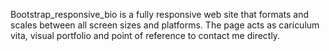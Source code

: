   Bootstrap_responsive_bio is a fully responsive web site that formats and scales between all screen sizes and platforms.  The page acts as cariculum vita, visual portfolio
and point of reference to contact me directly. 

